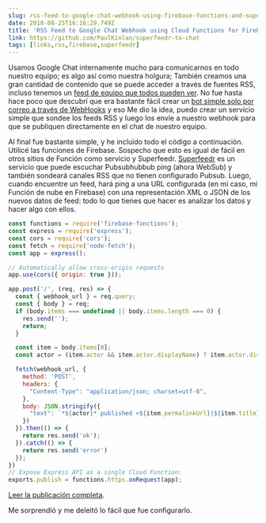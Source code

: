 ```yaml
---
slug: rss-feed-to-google-chat-webhook-using-firebase-functions-and-superfeedr
date: 2018-08-25T16:16:29.749Z
title: 'RSS Feed to Google Chat Webhook using Cloud Functions for Firebase and Superfeedr'
link: https://github.com/PaulKinlan/superfeedr-to-chat
tags: [links,rss,firebase,superfeedr]
---
```

Usamos Google Chat internamente mucho para comunicarnos en todo nuestro equipo; es algo así como nuestra holgura; También creamos una gran cantidad de contenido que se puede acceder a través de fuentes RSS, incluso tenemos un [feed de equipo que todos pueden ver](http://devwebfeed.appspot.com). No fue hasta hace poco que descubrí que era bastante fácil crear un [bot simple solo por correo a través de WebHooks](https://developers.google.com/hangouts/chat/how-tos/webhooks) y eso Me dio la idea, puedo crear un servicio simple que sondee los feeds RSS y luego los envíe a nuestro webhook para que se publiquen directamente en el chat de nuestro equipo.

Al final fue bastante simple, y he incluido todo el código a continuación. Utilicé las funciones de Firebase. Sospecho que esto es igual de fácil en otros sitios de Función como servicio y Superfeedr. [Superfeedr](https://superfeedr.com/) es un servicio que puede escuchar Pubsubhubbub ping (ahora WebSub) y también sondeará canales RSS que no tienen configurado Pubsub. Luego, cuando encuentre un feed, hará ping a una URL configurada (en mi caso, mi Función de nube en Firebase) con una representación XML o JSON de los nuevos datos de feed: todo lo que tienes que hacer es analizar los datos y hacer algo con ellos.


```javascript
const functions = require('firebase-functions');
const express = require('express');
const cors = require('cors');
const fetch = require('node-fetch');
const app = express();

// Automatically allow cross-origin requests
app.use(cors({ origin: true }));

app.post('/', (req, res) => {
  const { webhook_url } = req.query;
  const { body } = req;
  if (body.items === undefined || body.items.length === 0) {
    res.send('');
    return;
  }

  const item = body.items[0];
  const actor = (item.actor && item.actor.displayName) ? item.actor.displayName : body.title;

  fetch(webhook_url, {
    method: 'POST',
    headers: {
      "Content-Type": "application/json; charset=utf-8",
    },
    body: JSON.stringify({
      "text": `*${actor}* published <${item.permalinkUrl}|${item.title}>. Please consider <https://twitter.com/intent/tweet?url=${encodeURIComponent(body.items[0].permalinkUrl)}&text=${encodeURIComponent(body.items[0].title)}|Sharing it>.`
    })  
  }).then(() => {
    return res.send('ok');
  }).catch(() => {
    return res.send('error')
  });
})
// Expose Express API as a single Cloud Function:
exports.publish = functions.https.onRequest(app);
```


[Leer la publicación completa](https://github.com/PaulKinlan/superfeedr-to-chat).

Me sorprendió y me deleitó lo fácil que fue configurarlo.
